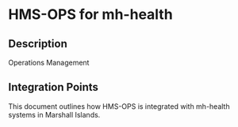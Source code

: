 # HMS-OPS for mh-health

## Description

Operations Management

## Integration Points

This document outlines how HMS-OPS is integrated with mh-health systems in Marshall Islands.
